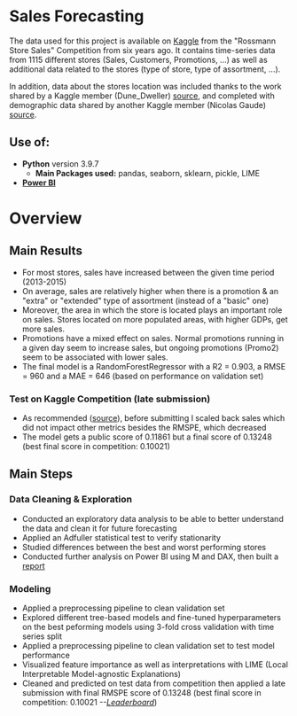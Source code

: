 # Sales Forecasting
The data used for this project is available on [Kaggle](https://www.kaggle.com/c/rossmann-store-sales) from the "Rossmann Store Sales" Competition from six years ago. It contains time-series data from 1115 different stores (Sales, Customers, Promotions, ...) as well as additional data related to the stores (type of store, type of assortment, ...). 

In addition, data about the stores location was included thanks to the work shared by a Kaggle member (Dune_Dweller) [source](https://www.kaggle.com/c/rossmann-store-sales/discussion/17048), and completed with demographic data shared by another Kaggle member (Nicolas Gaude) [source](https://www.kaggle.com/c/rossmann-store-sales/discussion/17229).


## Use of:
* **Python** version 3.9.7
    * **Main Packages used:** pandas, seaborn, sklearn, pickle, LIME
* [**Power BI**](https://app.powerbi.com/view?r=eyJrIjoiMjI1Njk1NzEtMjlhYS00ZjY5LTlhNWQtMmViM2ZjYTE2OGIyIiwidCI6ImI4MDhjYjg5LTI5MjItNDgxMC1hNzRjLWNmYzU4NzBjODlhOSJ9&pageName=ReportSection)

# Overview
## Main Results
* For most stores, sales have increased between the given time period (2013-2015)
* On average, sales are relatively higher when there is a promotion & an "extra" or "extended" type of assortment (instead of a "basic" one)
* Moreover, the area in which the store is located plays an important role on sales. Stores located on more populated areas, with higher GDPs, get more sales.
* Promotions have a mixed effect on sales. Normal promotions running in a given day seem to increase sales, but ongoing promotions (Promo2) seem to be associated with lower sales.
* The final model is a RandomForestRegressor with a R2 = 0.903, a RMSE = 960 and a MAE = 646 (based on performance on validation set)

### Test on Kaggle Competition (late submission)
* As recommended ([source](https://www.kaggle.com/competitions/rossmann-store-sales/discussion/17601)), before submitting I scaled back sales which did not impact other metrics besides the RMSPE, which decreased
* The model gets a public score of 0.11861 but a final score of 0.13248 (best final score in competition: 0.10021)

## Main Steps
### Data Cleaning & Exploration
* Conducted an exploratory data analysis to be able to better understand the data and clean it for future forecasting 
* Applied an Adfuller statistical test to verify stationarity
* Studied differences between the best and worst performing stores
* Conducted further analysis on Power BI using M and DAX, then built a  [report](https://app.powerbi.com/view?r=eyJrIjoiMjI1Njk1NzEtMjlhYS00ZjY5LTlhNWQtMmViM2ZjYTE2OGIyIiwidCI6ImI4MDhjYjg5LTI5MjItNDgxMC1hNzRjLWNmYzU4NzBjODlhOSJ9&pageName=ReportSection)

### Modeling
* Applied a preprocessing pipeline to clean validation set
* Explored different tree-based models and fine-tuned hyperparameters on the best peforming models using 3-fold cross validation with time series split
* Applied a preprocessing pipeline to clean validation set to test model performance
* Visualized feature importance as well as interpretations with LIME (Local Interpretable Model-agnostic Explanations)
* Cleaned and predicted on test data from competition then applied a late submission with final RMSPE score of 0.13248 (best final score in competition: 0.10021 *--[Leaderboard](https://www.kaggle.com/competitions/rossmann-store-sales/leaderboard)*)

